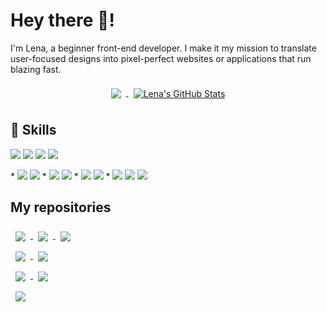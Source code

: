# Hey there 👋!

I'm Lena, a beginner front-end developer. I make it my mission to translate user-focused designs into pixel-perfect websites or applications that run blazing fast.

<p align='center'>
  <a href="https://github.com/ChestikovaElena">
    <img align="center" style="margin:0.5rem" src="https://github-readme-stats.vercel.app/api/top-langs/?username=ChestikovaElena&hide=html,css&title_color=ffffff&text_color=c9cacc&icon_color=4AB197&bg_color=1A2B34" />
  </a>
  <a href="https://github.com/ChestikovaElena">
    <img align="center" style="margin:0.5rem" src="https://github-readme-stats.vercel.app/api?username=ChestikovaElena&show_icons=true&line_height=27&count_private=true&title_color=ffffff&text_color=c9cacc&icon_color=4AB097&bg_color=1A2B34" alt="Lena's GitHub Stats" />
  </a>
</p>

## 💼 Skills
<p>
  <img src="https://img.shields.io/badge/JavaScript-F7DF1E?style=for-the-badge&logo=javascript&logoColor=black"/>
  <img src="https://img.shields.io/badge/React-20232A?style=for-the-badge&logo=react&logoColor=61DAFB">
  <img src="https://img.shields.io/badge/Redux-593D88?style=for-the-badge&logo=redux&logoColor=white"/>
  <img src="https://img.shields.io/badge/React_Router-CA4245?style=for-the-badge&logo=react-router&logoColor=white"/>
</p>
*  <img src="https://img.shields.io/badge/HTML-239120?style=for-the-badge&logo=html5&logoColor=white"/>
  <img src="https://img.shields.io/badge/CSS-239120?&style=for-the-badge&logo=css3&logoColor=white"/>
*   <img src="https://img.shields.io/badge/npm-CB3837?style=for-the-badge&logo=npm&logoColor=white" />
  <img src="https://img.shields.io/badge/Node.js-339933?style=for-the-badge&logo=nodedotjs&logoColor=white"/>
*   <img src="https://img.shields.io/badge/Jest-C21325?style=for-the-badge&logo=jest&logoColor=white"/>
  <img src="https://img.shields.io/badge/TypeScript-007ACC?style=for-the-badge&logo=typescript&logoColor=white"/>
*  <img src="https://img.shields.io/badge/GitHub-100000?style=for-the-badge&logo=github&logoColor=white"/>
  <img src="https://img.shields.io/badge/Docker-2CA5E0?style=for-the-badge&logo=docker&logoColor=white"/>
  <img src="https://img.shields.io/badge/Material--UI-0081CB?style=for-the-badge&logo=material-ui&logoColor=white"/>

## My repositories

<a href="https://github.com/ChestikovaElena/react-burger">
  <img align="center" style="margin:0.5rem" src="https://github-readme-stats.vercel.app/api/pin/?username=ChestikovaElena&repo=react-burger&title_color=ffffff&text_color=c9cacc&icon_color=4AB197&bg_color=1A2B34" />
</a>

<a href="https://github.com/ChestikovaElena/loft-taxi">
  <img align="center" style="margin:0.5rem" src="https://github-readme-stats.vercel.app/api/pin/?username=ChestikovaElena&repo=loft-taxi&title_color=ffffff&text_color=c9cacc&icon_color=4AB197&bg_color=1A2B34" />
</a>


<a href="https://github.com/ChestikovaElena/chocco">
  <img align="center" style="margin:0.5rem" src="https://github-readme-stats.vercel.app/api/pin/?username=ChestikovaElena&repo=chocco&title_color=ffffff&text_color=c9cacc&icon_color=4AB197&bg_color=1A2B34" />
</a>

<br>

<a href="https://github.com/ChestikovaElena/RockPaperScissors">
  <img align="center" style="margin:0.5rem" src="https://github-readme-stats.vercel.app/api/pin/?username=ChestikovaElena&repo=RockPaperScissors&title_color=ffffff&text_color=c9cacc&icon_color=4AB197&bg_color=1A2B34" />
</a>

<a href="https://github.com/ChestikovaElena/air-asia">
  <img align="center" style="margin:0.5rem" src="https://github-readme-stats.vercel.app/api/pin/?username=ChestikovaElena&repo=air-asia&title_color=ffffff&text_color=c9cacc&icon_color=4AB197&bg_color=1A2B34" />
</a>

<br>

<a href="https://github.com/ChestikovaElena/geo-review">
  <img align="center" style="margin:0.5rem" src="https://github-readme-stats.vercel.app/api/pin/?username=ChestikovaElena&repo=geo-review&title_color=ffffff&text_color=c9cacc&icon_color=4AB197&bg_color=1A2B34" />
</a>

<a href="https://github.com/ChestikovaElena/chat">
  <img align="center" style="margin:0.5rem" src="https://github-readme-stats.vercel.app/api/pin/?username=ChestikovaElena&repo=chat&title_color=ffffff&text_color=c9cacc&icon_color=4AB197&bg_color=1A2B34" />
</a>

<br>

<a href="https://github.com/ChestikovaElena/Vk-filter">
  <img align="center" style="margin:0.5rem" src="https://github-readme-stats.vercel.app/api/pin/?username=ChestikovaElena&repo=Vk-filter&title_color=ffffff&text_color=c9cacc&icon_color=4AB197&bg_color=1A2B34" />
</a>
